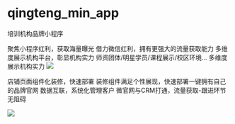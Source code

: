 # qingteng_min_app
培训机构品牌小程序


聚焦小程序红利，获取海量曝光
借力微信红利，拥有更强大的流量获取能力
多维度展示机构平台，彰显机构实力
师资团体/明星学员/课程展示/校区环境…
多维度展示机构实力
![](https://qinziyouyi.com/v2/images/pc/index_1.png)




店铺页面组件化装修，快速部署
装修组件满足个性展现，快速部署一键拥有自己的品牌官网
数据互联，系统化管理客户
微官网与CRM打通，流量获取-跟进环节无阻碍



![](https://qinziyouyi.com/v2/images/pc/web_001.jpg)




